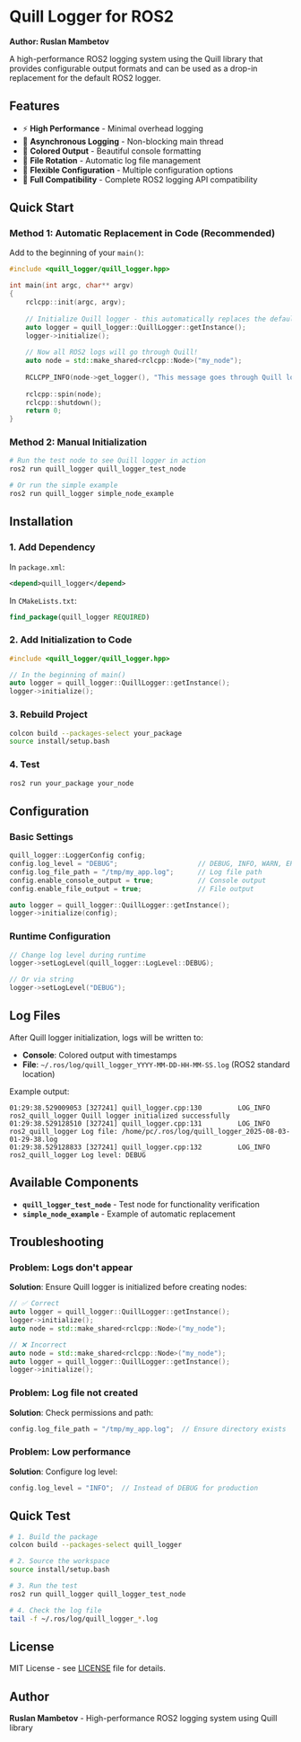 # Quill Logger for ROS2

**Author: Ruslan Mambetov**

A high-performance ROS2 logging system using the Quill library that provides configurable output formats and can be used as a drop-in replacement for the default ROS2 logger.

## Features

- ⚡ **High Performance** - Minimal overhead logging
- 🔄 **Asynchronous Logging** - Non-blocking main thread
- 🎨 **Colored Output** - Beautiful console formatting
- 📁 **File Rotation** - Automatic log file management
- 🔧 **Flexible Configuration** - Multiple configuration options
- 🔄 **Full Compatibility** - Complete ROS2 logging API compatibility

## Quick Start

### Method 1: Automatic Replacement in Code (Recommended)

Add to the beginning of your `main()`:

```cpp
#include <quill_logger/quill_logger.hpp>

int main(int argc, char** argv)
{
    rclcpp::init(argc, argv);
    
    // Initialize Quill logger - this automatically replaces the default logger
    auto logger = quill_logger::QuillLogger::getInstance();
    logger->initialize();
    
    // Now all ROS2 logs will go through Quill!
    auto node = std::make_shared<rclcpp::Node>("my_node");
    
    RCLCPP_INFO(node->get_logger(), "This message goes through Quill logger!");
    
    rclcpp::spin(node);
    rclcpp::shutdown();
    return 0;
}
```

### Method 2: Manual Initialization

```bash
# Run the test node to see Quill logger in action
ros2 run quill_logger quill_logger_test_node

# Or run the simple example
ros2 run quill_logger simple_node_example
```

## Installation

### 1. Add Dependency

In `package.xml`:
```xml
<depend>quill_logger</depend>
```

In `CMakeLists.txt`:
```cmake
find_package(quill_logger REQUIRED)
```

### 2. Add Initialization to Code

```cpp
#include <quill_logger/quill_logger.hpp>

// In the beginning of main()
auto logger = quill_logger::QuillLogger::getInstance();
logger->initialize();
```

### 3. Rebuild Project

```bash
colcon build --packages-select your_package
source install/setup.bash
```

### 4. Test

```bash
ros2 run your_package your_node
```

## Configuration

### Basic Settings

```cpp
quill_logger::LoggerConfig config;
config.log_level = "DEBUG";                    // DEBUG, INFO, WARN, ERROR, FATAL
config.log_file_path = "/tmp/my_app.log";      // Log file path
config.enable_console_output = true;           // Console output
config.enable_file_output = true;              // File output

auto logger = quill_logger::QuillLogger::getInstance();
logger->initialize(config);
```

### Runtime Configuration

```cpp
// Change log level during runtime
logger->setLogLevel(quill_logger::LogLevel::DEBUG);

// Or via string
logger->setLogLevel("DEBUG");
```

## Log Files

After Quill logger initialization, logs will be written to:

- **Console**: Colored output with timestamps
- **File**: `~/.ros/log/quill_logger_YYYY-MM-DD-HH-MM-SS.log` (ROS2 standard location)

Example output:
```
01:29:38.529009053 [327241] quill_logger.cpp:130         LOG_INFO      ros2_quill_logger Quill logger initialized successfully
01:29:38.529128510 [327241] quill_logger.cpp:131         LOG_INFO      ros2_quill_logger Log file: /home/pc/.ros/log/quill_logger_2025-08-03-01-29-38.log
01:29:38.529128833 [327241] quill_logger.cpp:132         LOG_INFO      ros2_quill_logger Log level: DEBUG
```

## Available Components

- **`quill_logger_test_node`** - Test node for functionality verification
- **`simple_node_example`** - Example of automatic replacement

## Troubleshooting

### Problem: Logs don't appear

**Solution**: Ensure Quill logger is initialized before creating nodes:

```cpp
// ✅ Correct
auto logger = quill_logger::QuillLogger::getInstance();
logger->initialize();
auto node = std::make_shared<rclcpp::Node>("my_node");

// ❌ Incorrect
auto node = std::make_shared<rclcpp::Node>("my_node");
auto logger = quill_logger::QuillLogger::getInstance();
logger->initialize();
```

### Problem: Log file not created

**Solution**: Check permissions and path:

```cpp
config.log_file_path = "/tmp/my_app.log";  // Ensure directory exists
```

### Problem: Low performance

**Solution**: Configure log level:

```cpp
config.log_level = "INFO";  // Instead of DEBUG for production
```

## Quick Test

```bash
# 1. Build the package
colcon build --packages-select quill_logger

# 2. Source the workspace
source install/setup.bash

# 3. Run the test
ros2 run quill_logger quill_logger_test_node

# 4. Check the log file
tail -f ~/.ros/log/quill_logger_*.log
```

## License

MIT License - see [LICENSE](LICENSE) file for details.

## Author

**Ruslan Mambetov** - High-performance ROS2 logging system using Quill library 